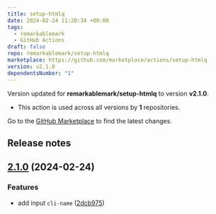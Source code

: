 ```yaml
---
title: setup-htmlq
date: 2024-02-24 11:20:34 +00:00
tags:
  - remarkablemark
  - GitHub Actions
draft: false
repo: remarkablemark/setup-htmlq
marketplace: https://github.com/marketplace/actions/setup-htmlq
version: v2.1.0
dependentsNumber: "1"
---
```



Version updated for **remarkablemark/setup-htmlq** to version **v2.1.0**.
- This action is used across all versions by **1** repositories.

Go to the [GitHub Marketplace](https://github.com/marketplace/actions/setup-htmlq) to find the latest changes.

## Release notes

## [2.1.0](https://github.com/remarkablemark/setup-htmlq/compare/v2.0.3...v2.1.0) (2024-02-24)


### Features

* add input `cli-name` ([2dcb975](https://github.com/remarkablemark/setup-htmlq/commit/2dcb975a8b59f5a26a91f073ebe5f5f896f7d589))
